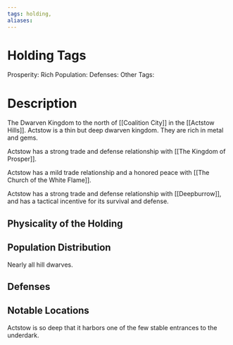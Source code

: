 ```yaml
---
tags: holding,
aliases:
---
```


# Holding Tags
Prosperity: Rich
Population:
Defenses:
Other Tags:

# Description

The Dwarven Kingdom to the north of [[Coalition City]] in the [[Actstow Hills]]. Actstow is a thin but deep dwarven kingdom. They are rich in metal and gems.

Actstow has a strong trade and defense relationship with [[The Kingdom of Prosper]].

Actstow has a mild trade relationship and a honored peace with [[The Church of the White Flame]].

Actstow has a strong trade and defense relationship with [[Deepburrow]], and has a tactical incentive for its survival and defense.

## Physicality of the Holding

## Population Distribution
Nearly all hill dwarves.

## Defenses

## Notable Locations
Actstow is so deep that it harbors one of the few stable entrances to the underdark.
